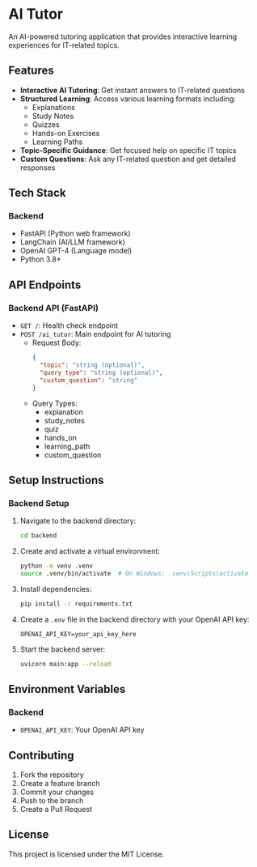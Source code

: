 # AI Tutor

An AI-powered tutoring application that provides interactive learning experiences for IT-related topics.

## Features

- **Interactive AI Tutoring**: Get instant answers to IT-related questions
- **Structured Learning**: Access various learning formats including:
  - Explanations
  - Study Notes
  - Quizzes
  - Hands-on Exercises
  - Learning Paths
- **Topic-Specific Guidance**: Get focused help on specific IT topics
- **Custom Questions**: Ask any IT-related question and get detailed responses

## Tech Stack

### Backend
- FastAPI (Python web framework)
- LangChain (AI/LLM framework)
- OpenAI GPT-4 (Language model)
- Python 3.8+

## API Endpoints

### Backend API (FastAPI)

- `GET /`: Health check endpoint
- `POST /ai_tutor`: Main endpoint for AI tutoring
  - Request Body:
    ```json
    {
      "topic": "string (optional)",
      "query_type": "string (optional)",
      "custom_question": "string"
    }
    ```
  - Query Types:
    - explanation
    - study_notes
    - quiz
    - hands_on
    - learning_path
    - custom_question

## Setup Instructions

### Backend Setup

1. Navigate to the backend directory:
   ```bash
   cd backend
   ```

2. Create and activate a virtual environment:
   ```bash
   python -m venv .venv
   source .venv/bin/activate  # On Windows: .venv\Scripts\activate
   ```

3. Install dependencies:
   ```bash
   pip install -r requirements.txt
   ```

4. Create a `.env` file in the backend directory with your OpenAI API key:
   ```
   OPENAI_API_KEY=your_api_key_here
   ```

5. Start the backend server:
   ```bash
   uvicorn main:app --reload
   ```


## Environment Variables

### Backend
- `OPENAI_API_KEY`: Your OpenAI API key

## Contributing

1. Fork the repository
2. Create a feature branch
3. Commit your changes
4. Push to the branch
5. Create a Pull Request

## License

This project is licensed under the MIT License.
